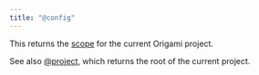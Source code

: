 ```yaml
---
title: "@config"
---
```


This returns the [scope](/language/scope.html) for the current Origami project.

See also [@project](@project.html), which returns the root of the current project.
